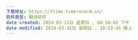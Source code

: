 ```yaml
---
下载地址: https://ttime.timerecord.cn/
软件类型: 翻译软件
date created: 2024-03-31日 星期日 , 04:58:02 下午
date modified: 2024-03-31日 星期日 , 10:53:45 晚上
---
```

